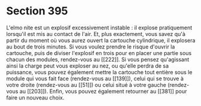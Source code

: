 # Section 395

L'elmo nite est un explosif excessivement instable : il explose pratiquement lorsqu'il est mis au contact de l'air. Et, plus exactement, vous savez qu'à partir du moment où vous aurez ouvert la cartouche cylindrique, il explosera au bout de trois minutes. Si vous voulez prendre le risque d'ouvrir la cartouche, puis de diviser l'explosif en trois pour en placer une partie sous chacun des modules, rendez-vous au [[222]]. Si vous pensez qu'agissant ainsi la charge peut vous exploser au nez, ou qu'elle perdra de sa puissance, vous pouvez également mettre la cartouche tout entière sous le module qui vous fait face (rendez-vous au [[139]]), celui qui se trouve à votre droite (rendez-vous au [[51]]) ou celui situé à votre gauche (rendez-vous au [[203]]). Enfin, vous pouvez également retourner au [[381]] pour faire un nouveau choix.